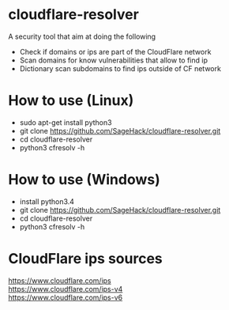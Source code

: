 # cloudflare-resolver
A security tool that aim at doing the following
* Check if domains or ips are part of the CloudFlare network
* Scan domains for know vulnerabilities that allow to find ip
* Dictionary scan subdomains to find ips outside of CF network

# How to use (Linux)
* sudo apt-get install python3
* git clone https://github.com/SageHack/cloudflare-resolver.git
* cd cloudflare-resolver
* python3 cfresolv -h

# How to use (Windows)
* install python3.4
* git clone https://github.com/SageHack/cloudflare-resolver.git
* cd cloudflare-resolver
* python3 cfresolv -h

# CloudFlare ips sources
https://www.cloudflare.com/ips<br>
https://www.cloudflare.com/ips-v4<br>
https://www.cloudflare.com/ips-v6
